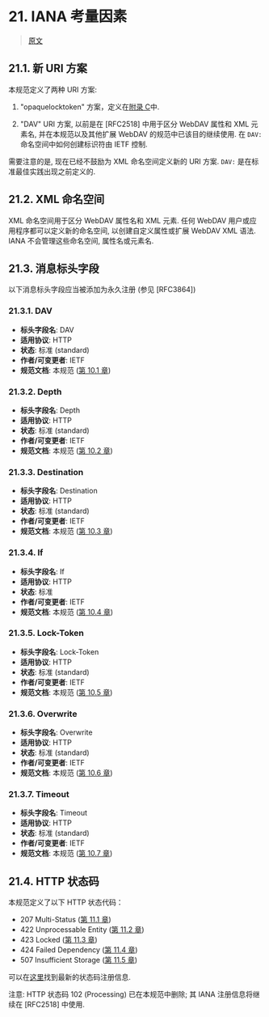 # 21. IANA 考量因素

> [原文](https://datatracker.ietf.org/doc/html/rfc4918#section-21)

## 21.1. 新 URI 方案

本规范定义了两种 URI 方案:

1. "opaquelocktoken" 方案，定义在[附录 C][APPENDIX#C]中.

2. "DAV" URI 方案, 以前是在 [RFC2518] 中用于区分 WebDAV 属性和 XML 元素名,
   并在本规范以及其他扩展 WebDAV 的规范中已该目的继续使用.
   在 `DAV:` 命名空间中如何创建标识符由 IETF 控制.

需要注意的是, 现在已经不鼓励为 XML 命名空间定义新的 URI 方案.
`DAV:` 是在标准最佳实践出现之前定义的.

## 21.2. XML 命名空间

XML 命名空间用于区分 WebDAV 属性名和 XML 元素.
任何 WebDAV 用户或应用程序都可以定义新的命名空间, 以创建自定义属性或扩展 WebDAV XML 语法.
IANA 不会管理这些命名空间, 属性名或元素名.

## 21.3. 消息标头字段

以下消息标头字段应当被添加为永久注册 (参见 [RFC3864])

### 21.3.1. DAV

- **标头字段名**: DAV
- **适用协议**: HTTP
- **状态**: 标准 (standard)
- **作者/可变更者**: IETF
- **规范文档**: 本规范 ([第 10.1 章][SECTION#10.1])

### 21.3.2. Depth

- **标头字段名**: Depth
- **适用协议**: HTTP
- **状态**: 标准 (standard)
- **作者/可变更者**: IETF
- **规范文档**: 本规范 ([第 10.2 章][SECTION#10.2])

### 21.3.3. Destination

- **标头字段名**: Destination
- **适用协议**: HTTP
- **状态**: 标准 (standard)
- **作者/可变更者**: IETF
- **规范文档**: 本规范 ([第 10.3 章][SECTION#10.3])

### 21.3.4. If

- **标头字段名**: If
- **适用协议**: HTTP
- **状态**: 标准
- **作者/可变更者**: IETF
- **规范文档**: 本规范 ([第 10.4 章][SECTION#10.4])

### 21.3.5. Lock-Token

- **标头字段名**: Lock-Token
- **适用协议**: HTTP
- **状态**: 标准 (standard)
- **作者/可变更者**: IETF
- **规范文档**: 本规范 ([第 10.5 章][SECTION#10.5])

### 21.3.6. Overwrite

- **标头字段名**: Overwrite
- **适用协议**: HTTP
- **状态**: 标准 (standard)
- **作者/可变更者**: IETF
- **规范文档**: 本规范 ([第 10.6 章][SECTION#10.6])

### 21.3.7. Timeout

- **标头字段名**: Timeout
- **适用协议**: HTTP
- **状态**: 标准 (standard)
- **作者/可变更者**: IETF
- **规范文档**: 本规范 ([第 10.7 章][SECTION#10.7])

## 21.4. HTTP 状态码

本规范定义了以下 HTTP 状态代码：

- 207 Multi-Status ([第 11.1 章][SECTION#11.1])
- 422 Unprocessable Entity ([第 11.2 章][SECTION#11.2])
- 423 Locked ([第 11.3 章][SECTION#11.3])
- 424 Failed Dependency ([第 11.4 章][SECTION#11.4])
- 507 Insufficient Storage ([第 11.5 章][SECTION#11.5])

可以在[这里][HTTP_SATUTS_CODE]找到最新的状态码注册信息.

注意: HTTP 状态码 102 (Processing) 已在本规范中删除; 其 IANA 注册信息将继续在 [RFC2518] 中使用.

<!-- refs -->

[SECTION#10.1]: 10-http_headers_for_distributed_authoring.md#101-dav-标头
[SECTION#10.2]: 10-http_headers_for_distributed_authoring.md#102-depth-标头
[SECTION#10.3]: 10-http_headers_for_distributed_authoring.md#103-destination-标头
[SECTION#10.4]: 10-http_headers_for_distributed_authoring.md#104-if-标头
[SECTION#10.5]: 10-http_headers_for_distributed_authoring.md#105-lock-token-标头
[SECTION#10.6]: 10-http_headers_for_distributed_authoring.md#106-overwrite-标头
[SECTION#10.7]: 10-http_headers_for_distributed_authoring.md#107-timeout-请求标头
[SECTION#11.1]: 11-status_code_extensions_to_http11.md#111-207-多状态-207-multi-status
[SECTION#11.2]: 11-status_code_extensions_to_http11.md#112-422-无法处理的实体-422-unprocessable-entity
[SECTION#11.3]: 11-status_code_extensions_to_http11.md#113-432-已锁定-423-locked
[SECTION#11.4]: 11-status_code_extensions_to_http11.md#114-424-依赖失败-424-failed-dependency
[SECTION#11.5]: 11-status_code_extensions_to_http11.md#115-507-存储空间不足-507-insufficient-storage
[APPENDIX#C]: c-the_opaquelocktoken_scheme_and_url.md
[HTTP_SATUTS_CODE]: http://www.iana.org/assignments/http-status-codes
